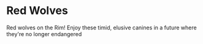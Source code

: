 # Red Wolves
Red wolves on the Rim!  Enjoy these timid, elusive canines in a future where they're no longer endangered
